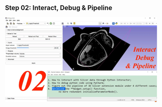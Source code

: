 ## <a href="./" style="text-decoration:none">Step 02: Interact, Debug & Pipeline</a>

<img src="sl_02__Summary.png" alt="isolated" width="1080"/>
